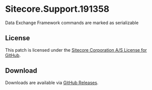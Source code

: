# Sitecore.Support.191358
Data Exchange Framework commands are marked as serializable

## License  
This patch is licensed under the [Sitecore Corporation A/S License for GitHub](https://github.com/sitecoresupport/Sitecore.Support.191358/blob/master/LICENSE).  

## Download  
Downloads are available via [GitHub Releases](https://github.com/sitecoresupport/Sitecore.Support.191358/releases).  
